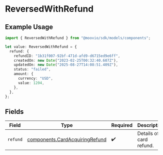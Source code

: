 # ReversedWithRefund

## Example Usage

```typescript
import { ReversedWithRefund } from "@moovio/sdk/models/components";

let value: ReversedWithRefund = {
  refund: {
    refundID: "1b31f007-92bf-471d-afd9-d6715ed9e6ff",
    createdOn: new Date("2023-02-25T00:32:40.607Z"),
    updatedOn: new Date("2025-08-27T14:08:51.409Z"),
    status: "failed",
    amount: {
      currency: "USD",
      value: 1204,
    },
  },
};
```

## Fields

| Field                                                                            | Type                                                                             | Required                                                                         | Description                                                                      |
| -------------------------------------------------------------------------------- | -------------------------------------------------------------------------------- | -------------------------------------------------------------------------------- | -------------------------------------------------------------------------------- |
| `refund`                                                                         | [components.CardAcquiringRefund](../../models/components/cardacquiringrefund.md) | :heavy_check_mark:                                                               | Details of a card refund.                                                        |
